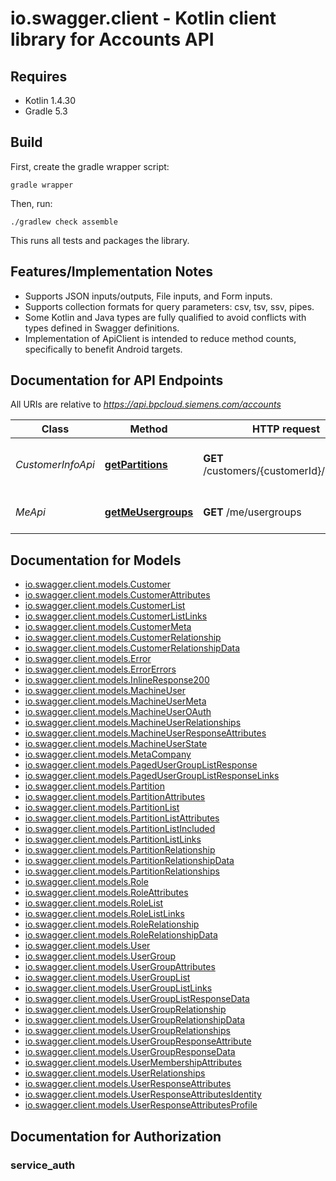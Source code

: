 # io.swagger.client - Kotlin client library for Accounts API

## Requires

* Kotlin 1.4.30
* Gradle 5.3

## Build

First, create the gradle wrapper script:

```
gradle wrapper
```

Then, run:

```
./gradlew check assemble
```

This runs all tests and packages the library.

## Features/Implementation Notes

* Supports JSON inputs/outputs, File inputs, and Form inputs.
* Supports collection formats for query parameters: csv, tsv, ssv, pipes.
* Some Kotlin and Java types are fully qualified to avoid conflicts with types defined in Swagger definitions.
* Implementation of ApiClient is intended to reduce method counts, specifically to benefit Android targets.

<a name="documentation-for-api-endpoints"></a>
## Documentation for API Endpoints

All URIs are relative to *https://api.bpcloud.siemens.com/accounts*

Class | Method | HTTP request | Description
------------ | ------------- | ------------- | -------------
*CustomerInfoApi* | [**getPartitions**](docs/CustomerInfoApi.md#getpartitions) | **GET** /customers/{customerId}/partitions | List Partitions for Customer
*MeApi* | [**getMeUsergroups**](docs/MeApi.md#getmeusergroups) | **GET** /me/usergroups | Get the usergroups of caller

<a name="documentation-for-models"></a>
## Documentation for Models

 - [io.swagger.client.models.Customer](docs/Customer.md)
 - [io.swagger.client.models.CustomerAttributes](docs/CustomerAttributes.md)
 - [io.swagger.client.models.CustomerList](docs/CustomerList.md)
 - [io.swagger.client.models.CustomerListLinks](docs/CustomerListLinks.md)
 - [io.swagger.client.models.CustomerMeta](docs/CustomerMeta.md)
 - [io.swagger.client.models.CustomerRelationship](docs/CustomerRelationship.md)
 - [io.swagger.client.models.CustomerRelationshipData](docs/CustomerRelationshipData.md)
 - [io.swagger.client.models.Error](docs/Error.md)
 - [io.swagger.client.models.ErrorErrors](docs/ErrorErrors.md)
 - [io.swagger.client.models.InlineResponse200](docs/InlineResponse200.md)
 - [io.swagger.client.models.MachineUser](docs/MachineUser.md)
 - [io.swagger.client.models.MachineUserMeta](docs/MachineUserMeta.md)
 - [io.swagger.client.models.MachineUserOAuth](docs/MachineUserOAuth.md)
 - [io.swagger.client.models.MachineUserRelationships](docs/MachineUserRelationships.md)
 - [io.swagger.client.models.MachineUserResponseAttributes](docs/MachineUserResponseAttributes.md)
 - [io.swagger.client.models.MachineUserState](docs/MachineUserState.md)
 - [io.swagger.client.models.MetaCompany](docs/MetaCompany.md)
 - [io.swagger.client.models.PagedUserGroupListResponse](docs/PagedUserGroupListResponse.md)
 - [io.swagger.client.models.PagedUserGroupListResponseLinks](docs/PagedUserGroupListResponseLinks.md)
 - [io.swagger.client.models.Partition](docs/Partition.md)
 - [io.swagger.client.models.PartitionAttributes](docs/PartitionAttributes.md)
 - [io.swagger.client.models.PartitionList](docs/PartitionList.md)
 - [io.swagger.client.models.PartitionListAttributes](docs/PartitionListAttributes.md)
 - [io.swagger.client.models.PartitionListIncluded](docs/PartitionListIncluded.md)
 - [io.swagger.client.models.PartitionListLinks](docs/PartitionListLinks.md)
 - [io.swagger.client.models.PartitionRelationship](docs/PartitionRelationship.md)
 - [io.swagger.client.models.PartitionRelationshipData](docs/PartitionRelationshipData.md)
 - [io.swagger.client.models.PartitionRelationships](docs/PartitionRelationships.md)
 - [io.swagger.client.models.Role](docs/Role.md)
 - [io.swagger.client.models.RoleAttributes](docs/RoleAttributes.md)
 - [io.swagger.client.models.RoleList](docs/RoleList.md)
 - [io.swagger.client.models.RoleListLinks](docs/RoleListLinks.md)
 - [io.swagger.client.models.RoleRelationship](docs/RoleRelationship.md)
 - [io.swagger.client.models.RoleRelationshipData](docs/RoleRelationshipData.md)
 - [io.swagger.client.models.User](docs/User.md)
 - [io.swagger.client.models.UserGroup](docs/UserGroup.md)
 - [io.swagger.client.models.UserGroupAttributes](docs/UserGroupAttributes.md)
 - [io.swagger.client.models.UserGroupList](docs/UserGroupList.md)
 - [io.swagger.client.models.UserGroupListLinks](docs/UserGroupListLinks.md)
 - [io.swagger.client.models.UserGroupListResponseData](docs/UserGroupListResponseData.md)
 - [io.swagger.client.models.UserGroupRelationship](docs/UserGroupRelationship.md)
 - [io.swagger.client.models.UserGroupRelationshipData](docs/UserGroupRelationshipData.md)
 - [io.swagger.client.models.UserGroupRelationships](docs/UserGroupRelationships.md)
 - [io.swagger.client.models.UserGroupResponseAttribute](docs/UserGroupResponseAttribute.md)
 - [io.swagger.client.models.UserGroupResponseData](docs/UserGroupResponseData.md)
 - [io.swagger.client.models.UserMembershipAttributes](docs/UserMembershipAttributes.md)
 - [io.swagger.client.models.UserRelationships](docs/UserRelationships.md)
 - [io.swagger.client.models.UserResponseAttributes](docs/UserResponseAttributes.md)
 - [io.swagger.client.models.UserResponseAttributesIdentity](docs/UserResponseAttributesIdentity.md)
 - [io.swagger.client.models.UserResponseAttributesProfile](docs/UserResponseAttributesProfile.md)

<a name="documentation-for-authorization"></a>
## Documentation for Authorization

<a name="service_auth"></a>
### service_auth


